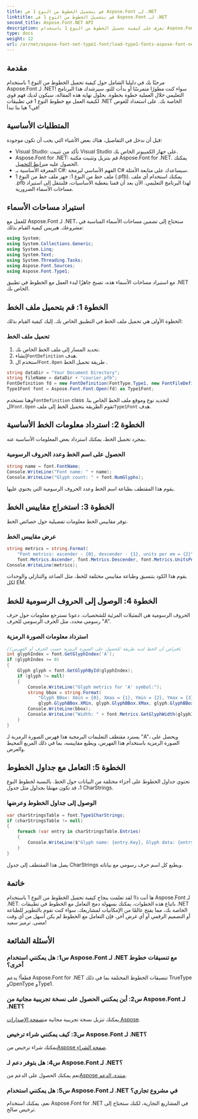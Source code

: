 ```yaml
---
title: قم بتحميل الخطوط من النوع 1 في Aspose.Font لـ .NET
linktitle: قم بتحميل الخطوط من النوع 1 في Aspose.Font لـ .NET
second_title: Aspose.Font.NET API
description: تعرف على كيفية تحميل الخطوط من النوع 1 باستخدام Aspose.Font لـ .NET من خلال دليلنا التفصيلي خطوة بخطوة. مثالي للمطورين الذين يتطلعون إلى إتقان التعامل مع الخطوط في تطبيقات .NET.
type: docs
weight: 12
url: /ar/net/aspose-font-net-type1-font/load-type1-fonts-aspose-font-net/
---
```

## مقدمة
مرحبًا بك في دليلنا الشامل حول كيفية تحميل الخطوط من النوع 1 باستخدام Aspose.Font لـ .NET! سواء كنت مطورًا متمرسًا أو بدأت للتو، سيرشدك هذا البرنامج التعليمي خلال العملية خطوة بخطوة. بحلول نهاية هذه المقالة، سيكون لديك فهم قوي لكيفية العمل مع خطوط النوع 1 في تطبيقات .NET الخاصة بك. على استعداد للغوص في؟ هيا بنا نبدأ!
## المتطلبات الأساسية
قبل أن ندخل في التفاصيل، هناك بعض الأشياء التي يجب أن تكون موجودة:
- Visual Studio: تأكد من تثبيت Visual Studio على جهاز الكمبيوتر الخاص بك.
-  Aspose.Font for .NET: قم بتنزيل وتثبيت مكتبة Aspose.Font for .NET. يمكنك الحصول عليه من[رابط التحميل](https://releases.aspose.com/font/net/).
- المعرفة الأساسية بـ C#: الفهم الأساسي لبرمجة C# سيساعدك على متابعة الأمثلة.
- ملف خط من النوع 1: جهز ملف خط من النوع 1 (.pfb). يمكنك استخدام أي ملف .pfb لهذا البرنامج التعليمي.
الآن بعد أن قمنا بتغطية الأساسيات، فلننتقل إلى استيراد مساحات الأسماء الضرورية.
## استيراد مساحات الأسماء
للعمل مع Aspose.Font لـ .NET، ستحتاج إلى تضمين مساحات الأسماء المناسبة في مشروعك. هيريس كيفية القيام بذلك:
```csharp
using System;
using System.Collections.Generic;
using System.Linq;
using System.Text;
using System.Threading.Tasks;
using Aspose.Font.Sources;
using Aspose.Font.Type1;
```
مع استيراد مساحات الأسماء هذه، تصبح جاهزًا لبدء العمل مع الخطوط في تطبيق .NET الخاص بك.
## الخطوة 1: قم بتحميل ملف الخط
الخطوة الأولى هي تحميل ملف الخط في التطبيق الخاص بك. إليك كيفية القيام بذلك:
### تحميل ملف الخط
1. تحديد المسار إلى ملف الخط الخاص بك.
2.  إنشاء`FontDefinition` هدف.
3.  استخدم ال`Font.Open` طريقة تحميل الخط .
```csharp
string dataDir = "Your Document Directory";
string fileName = dataDir + "courier.pfb";
FontDefinition fd = new FontDefinition(FontType.Type1, new FontFileDefinition("pfb", new FileSystemStreamSource(fileName)));
Type1Font font = Aspose.Font.Font.Open(fd) as Type1Font;
```
 وهنا نستخدم`FontDefinition` class لتحديد نوع وموقع ملف الخط الخاص بنا. ال`Font.Open` تقوم الطريقة بتحميل الخط إلى ملف`Type1Font` هدف.
## الخطوة 2: استرداد معلومات الخط الأساسية
بمجرد تحميل الخط، يمكنك استرداد بعض المعلومات الأساسية عنه.
### الحصول على اسم الخط وعدد الحروف الرسومية
```csharp
string name = font.FontName;
Console.WriteLine("Font name: " + name);
Console.WriteLine("Glyph count: " + font.NumGlyphs);
```
يقوم هذا المقتطف بطباعة اسم الخط وعدد الحروف الرسومية التي يحتوي عليها. 
## الخطوة 3: استخراج مقاييس الخط
توفر مقاييس الخط معلومات تفصيلية حول خصائص الخط.
### عرض مقاييس الخط
```csharp
string metrics = string.Format(
    "Font metrics: ascender - {0}, descender - {1}, units per em = {2}",
    font.Metrics.Ascender, font.Metrics.Descender, font.Metrics.UnitsPerEM);
Console.WriteLine(metrics);
```
يقوم هذا الكود بتنسيق وطباعة مقاييس مختلفة للخط، مثل الصاعد والتنازلي والوحدات لكل EM.
## الخطوة 4: الوصول إلى الحروف الرسومية للخط
الحروف الرسومية هي التمثيلات المرئية للشخصيات. دعونا نسترجع معلومات حول حرف رسومي محدد، مثل الحرف الرسومي للحرف "A".
### استرداد معلومات الصورة الرمزية
```csharp
//بافتراض أن الخط لديه طريقة للحصول على الصورة الرمزية حسب الحرف أو الفهرس
int glyphIndex = font.GetGlyphIndex('A');
if (glyphIndex >= 0)
{
    Glyph glyph = font.GetGlyphById(glyphIndex);
    if (glyph != null)
    {
        Console.WriteLine("Glyph metrics for 'A' symbol:");
        string bbox = string.Format(
            "Glyph BBox: Xmin = {0}, Xmax = {1}, Ymin = {2}, Ymax = {3}",
            glyph.GlyphBBox.XMin, glyph.GlyphBBox.XMax, glyph.GlyphBBox.YMin, glyph.GlyphBBox.YMax);
        Console.WriteLine(bbox);
        Console.WriteLine("Width: " + font.Metrics.GetGlyphWidth(glyphIndex));
    }
}
```
يسترد مقتطف التعليمات البرمجية هذا فهرس الصورة الرمزية لـ "A"، ويحصل على الصورة الرمزية باستخدام هذا الفهرس، ويطبع مقاييسه، بما في ذلك المربع المحيط والعرض.
## الخطوة 5: التعامل مع جداول الخطوط
تحتوي جداول الخطوط على أجزاء مختلفة من البيانات حول الخط. بالنسبة لخطوط النوع 1، قد تكون مهتمًا بجداول مثل جدول CharStrings.
### الوصول إلى جداول الخطوط وعرضها
```csharp
var charStringsTable = font.Type1CharStrings;
if (charStringsTable != null)
{
    foreach (var entry in charStringsTable.Entries)
    {
        Console.WriteLine($"Glyph name: {entry.Key}, Glyph data: {entry.Value}");
    }
}
```
يصل هذا المقتطف إلى جدول CharStrings ويطبع كل اسم حرف رسومي مع بياناته.
## خاتمة
ها أنت ذا! لقد تعلمت بنجاح كيفية تحميل الخطوط من النوع 1 باستخدام Aspose.Font لـ .NET. باتباع هذه الخطوات، يمكنك بسهولة دمج التعامل مع الخطوط في تطبيقات .NET الخاصة بك، مما يفتح عالمًا من الإمكانيات لمشاريعك. سواء كنت تقوم بالتطوير للطباعة أو التصميم الرقمي أو أي غرض آخر، فإن التعامل مع الخطوط لم يكن أسهل من أي وقت مضى. ترميز سعيد!
## الأسئلة الشائعة
### س1: هل يمكنني استخدام Aspose.Font لـ .NET مع تنسيقات خطوط أخرى؟
قطعاً! يدعم Aspose.Font for .NET تنسيقات الخطوط المختلفة بما في ذلك TrueType وOpenType وType1.
### س2: أين يمكنني الحصول على نسخة تجريبية مجانية من Aspose.Font لـ .NET؟
 يمكنك تنزيل نسخة تجريبية مجانية من[صفحة الإصدارات Aspose](https://releases.aspose.com/).
### س3: كيف يمكنني شراء ترخيص Aspose.Font لـ .NET؟
 يمكنك شراء ترخيص من[Aspose صفحة الشراء](https://purchase.aspose.com/buy).
### س4: هل يتوفر دعم لـ Aspose.Font لـ .NET؟
 نعم يمكنك الحصول على الدعم من[Aspose منتدى الدعم](https://forum.aspose.com/c/font/41).
### س5: هل يمكنني استخدام Aspose.Font لـ .NET في مشروع تجاري؟
نعم، يمكنك استخدام Aspose.Font for .NET في المشاريع التجارية، لكنك ستحتاج إلى ترخيص صالح.